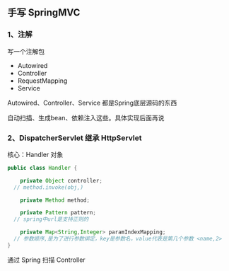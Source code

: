 ## 手写 SpringMVC

### 1、注解

写一个注解包

+ Autowired
+ Controller
+ RequestMapping
+ Service

Autowired、Controller、Service 都是Spring底层源码的东西

自动扫描、生成bean、依赖注入这些。具体实现后面再说

### 2、DispatcherServlet 继承 HttpServlet

核心：Handler 对象

```java
public class Handler {

    private Object controller; 
  // method.invoke(obj,)

    private Method method;

    private Pattern pattern; 
  // spring中url是支持正则的

    private Map<String,Integer> paramIndexMapping; 
  // 参数顺序,是为了进行参数绑定，key是参数名，value代表是第几个参数 <name,2>
}
```

通过 Spring 扫描 Controller 